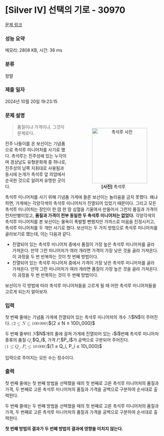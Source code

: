 # [Silver IV] 선택의 기로 - 30970 

[문제 링크](https://www.acmicpc.net/problem/30970) 

### 성능 요약

메모리: 2808 KB, 시간: 36 ms

### 분류

정렬

### 제출 일자

2024년 10월 20일 19:23:15

### 문제 설명

<figure style="float: right; text-align: center;"><img alt="촉석루 사진" src="https://u.acmicpc.net/5074acea-f512-48db-8b0a-c5134e706bf4/IMG_9386.jpeg" style="height: 180px; margin-left: 40px;">
<figcaption><strong>[사진]</strong> 촉석루</figcaption>
</figure>

<blockquote>
<p>품질이냐 가격이냐, 그것이 문제로다..</p>
</blockquote>

<p>진주 나들이를 온 보선이는 기념품으로 촉석루 미니어처를 사기로 했다. 촉석루는 진주성에 있는 누각이며 경상남도 유형문화재 중 하나로, 진주성의 남쪽 지휘대로 사용됨과 동시에 논개가 촉석루 앞 의암에서 순국한 것으로 알려져 유명한 곳이다.</p>

<p>촉석루 미니어처를 사기 위해 기념품 가게에 들른 보선이는 놀라움을 금치 못했다. 왜냐하면, 가게에는 각양각색의 촉석루 미니어처가 진열되어 있었기 때문이다. 그리고 모든 촉석루 미니어처는 장인이 한 땀 한 땀 심혈을 기울여서 만들어서 그런지 품질과 가격이 천차만별이었고, <strong>품질과 가격이 전부 동일한 두 촉석루 미니어처는 없었다.</strong> 각양각색의 촉석루 미니어처를 본 보선이는 물욕이 폭발할 뻔했지만 가까스로 마음을 진정시키고, 촉석루 미니어처를 두 개만 사기로 했다. 보선이는 두 가지 방법으로 촉석루 미니어처를 골라보기로 했는데, 이는 다음과 같다.</p>

<ul>
	<li>진열되어 있는 촉석루 미니어처 중에서 품질이 가장 높은 촉석루 미니어처를 골라 가져온다. 만약 그런 미니어처가 여러 개라면 가격이 가장 낮은 것을 골라 가져온다. 이 과정을 두 번 반복하는 것이 첫 번째 방법이다.</li>
	<li>진열되어 있는 촉석루 미니어처 중에서 가격이 가장 낮은 촉석루 미니어처를 골라 가져온다. 만약 그런 미니어처가 여러 개라면 품질이 가장 높은 것을 골라 가져온다. 이 과정을 두 번 반복하는 것이 두 번째 방법이다.</li>
</ul>

<p>보선이가 각 방법에 따라 촉석루 미니어처들을 고르게 될 때 어떤 촉석루 미니어처들을 고르게 되는지 알아보자.</p>

### 입력 

 <p>첫 번째 줄에는 기념품 가게에 진열되어 있는 촉석루 미니어처의 개수 <mjx-container class="MathJax" jax="CHTML" style="font-size: 109%; position: relative;"><mjx-math class="MJX-TEX" aria-hidden="true"><mjx-mi class="mjx-i"><mjx-c class="mjx-c1D441 TEX-I"></mjx-c></mjx-mi></mjx-math><mjx-assistive-mml unselectable="on" display="inline"><math xmlns="http://www.w3.org/1998/Math/MathML"><mi>N</mi></math></mjx-assistive-mml><span aria-hidden="true" class="no-mathjax mjx-copytext">$N$</span></mjx-container>이 주어진다. <mjx-container class="MathJax" jax="CHTML" style="font-size: 109%; position: relative;"><mjx-math class="MJX-TEX" aria-hidden="true"><mjx-mo class="mjx-n"><mjx-c class="mjx-c28"></mjx-c></mjx-mo><mjx-mn class="mjx-n"><mjx-c class="mjx-c32"></mjx-c></mjx-mn><mjx-mo class="mjx-n" space="4"><mjx-c class="mjx-c2264"></mjx-c></mjx-mo><mjx-mi class="mjx-i" space="4"><mjx-c class="mjx-c1D441 TEX-I"></mjx-c></mjx-mi><mjx-mo class="mjx-n" space="4"><mjx-c class="mjx-c2264"></mjx-c></mjx-mo><mjx-mn class="mjx-n" space="4"><mjx-c class="mjx-c31"></mjx-c><mjx-c class="mjx-c30"></mjx-c><mjx-c class="mjx-c30"></mjx-c></mjx-mn><mjx-mstyle><mjx-mspace style="width: 0.167em;"></mjx-mspace></mjx-mstyle><mjx-mn class="mjx-n"><mjx-c class="mjx-c30"></mjx-c><mjx-c class="mjx-c30"></mjx-c><mjx-c class="mjx-c30"></mjx-c></mjx-mn><mjx-mo class="mjx-n"><mjx-c class="mjx-c29"></mjx-c></mjx-mo></mjx-math><mjx-assistive-mml unselectable="on" display="inline"><math xmlns="http://www.w3.org/1998/Math/MathML"><mo stretchy="false">(</mo><mn>2</mn><mo>≤</mo><mi>N</mi><mo>≤</mo><mn>100</mn><mstyle scriptlevel="0"><mspace width="0.167em"></mspace></mstyle><mn>000</mn><mo stretchy="false">)</mo></math></mjx-assistive-mml><span aria-hidden="true" class="no-mathjax mjx-copytext">$(2 ≤ N ≤ 100\,000)$</span> </mjx-container></p>

<p>두 번째 줄부터 <mjx-container class="MathJax" jax="CHTML" style="font-size: 109%; position: relative;"><mjx-math class="MJX-TEX" aria-hidden="true"><mjx-mi class="mjx-i"><mjx-c class="mjx-c1D441 TEX-I"></mjx-c></mjx-mi></mjx-math><mjx-assistive-mml unselectable="on" display="inline"><math xmlns="http://www.w3.org/1998/Math/MathML"><mi>N</mi></math></mjx-assistive-mml><span aria-hidden="true" class="no-mathjax mjx-copytext">$N$</span></mjx-container>개의 줄에 걸쳐 가게에 진열되어 있는 <mjx-container class="MathJax" jax="CHTML" style="font-size: 109%; position: relative;"><mjx-math class="MJX-TEX" aria-hidden="true"><mjx-mi class="mjx-i"><mjx-c class="mjx-c1D456 TEX-I"></mjx-c></mjx-mi></mjx-math><mjx-assistive-mml unselectable="on" display="inline"><math xmlns="http://www.w3.org/1998/Math/MathML"><mi>i</mi></math></mjx-assistive-mml><span aria-hidden="true" class="no-mathjax mjx-copytext">$i$</span></mjx-container>번째 촉석루 미니어처 종류의 품질 <mjx-container class="MathJax" jax="CHTML" style="font-size: 109%; position: relative;"><mjx-math class="MJX-TEX" aria-hidden="true"><mjx-msub><mjx-mi class="mjx-i"><mjx-c class="mjx-c1D444 TEX-I"></mjx-c></mjx-mi><mjx-script style="vertical-align: -0.15em;"><mjx-mi class="mjx-i" size="s"><mjx-c class="mjx-c1D456 TEX-I"></mjx-c></mjx-mi></mjx-script></mjx-msub></mjx-math><mjx-assistive-mml unselectable="on" display="inline"><math xmlns="http://www.w3.org/1998/Math/MathML"><msub><mi>Q</mi><mi>i</mi></msub></math></mjx-assistive-mml><span aria-hidden="true" class="no-mathjax mjx-copytext">$Q_i$</span></mjx-container>, 가격 <mjx-container class="MathJax" jax="CHTML" style="font-size: 109%; position: relative;"><mjx-math class="MJX-TEX" aria-hidden="true"><mjx-msub><mjx-mi class="mjx-i"><mjx-c class="mjx-c1D443 TEX-I"></mjx-c></mjx-mi><mjx-script style="vertical-align: -0.15em; margin-left: -0.109em;"><mjx-mi class="mjx-i" size="s"><mjx-c class="mjx-c1D456 TEX-I"></mjx-c></mjx-mi></mjx-script></mjx-msub></mjx-math><mjx-assistive-mml unselectable="on" display="inline"><math xmlns="http://www.w3.org/1998/Math/MathML"><msub><mi>P</mi><mi>i</mi></msub></math></mjx-assistive-mml><span aria-hidden="true" class="no-mathjax mjx-copytext">$P_i$</span></mjx-container>가 공백으로 구분되어 주어진다. <mjx-container class="MathJax" jax="CHTML" style="font-size: 109%; position: relative;"><mjx-math class="MJX-TEX" aria-hidden="true"><mjx-mo class="mjx-n"><mjx-c class="mjx-c28"></mjx-c></mjx-mo><mjx-mn class="mjx-n"><mjx-c class="mjx-c31"></mjx-c></mjx-mn><mjx-mo class="mjx-n" space="4"><mjx-c class="mjx-c2264"></mjx-c></mjx-mo><mjx-msub space="4"><mjx-mi class="mjx-i"><mjx-c class="mjx-c1D444 TEX-I"></mjx-c></mjx-mi><mjx-script style="vertical-align: -0.15em;"><mjx-mi class="mjx-i" size="s"><mjx-c class="mjx-c1D456 TEX-I"></mjx-c></mjx-mi></mjx-script></mjx-msub><mjx-mo class="mjx-n"><mjx-c class="mjx-c2C"></mjx-c></mjx-mo><mjx-msub space="2"><mjx-mi class="mjx-i"><mjx-c class="mjx-c1D443 TEX-I"></mjx-c></mjx-mi><mjx-script style="vertical-align: -0.15em; margin-left: -0.109em;"><mjx-mi class="mjx-i" size="s"><mjx-c class="mjx-c1D456 TEX-I"></mjx-c></mjx-mi></mjx-script></mjx-msub><mjx-mo class="mjx-n" space="4"><mjx-c class="mjx-c2264"></mjx-c></mjx-mo><mjx-mn class="mjx-n" space="4"><mjx-c class="mjx-c31"></mjx-c><mjx-c class="mjx-c30"></mjx-c></mjx-mn><mjx-mstyle><mjx-mspace style="width: 0.167em;"></mjx-mspace></mjx-mstyle><mjx-mn class="mjx-n"><mjx-c class="mjx-c30"></mjx-c><mjx-c class="mjx-c30"></mjx-c><mjx-c class="mjx-c30"></mjx-c></mjx-mn><mjx-mo class="mjx-n"><mjx-c class="mjx-c29"></mjx-c></mjx-mo></mjx-math><mjx-assistive-mml unselectable="on" display="inline"><math xmlns="http://www.w3.org/1998/Math/MathML"><mo stretchy="false">(</mo><mn>1</mn><mo>≤</mo><msub><mi>Q</mi><mi>i</mi></msub><mo>,</mo><msub><mi>P</mi><mi>i</mi></msub><mo>≤</mo><mn>10</mn><mstyle scriptlevel="0"><mspace width="0.167em"></mspace></mstyle><mn>000</mn><mo stretchy="false">)</mo></math></mjx-assistive-mml><span aria-hidden="true" class="no-mathjax mjx-copytext">$(1 ≤ Q_i, P_i ≤ 10\,000)$</span> </mjx-container></p>

<p>입력으로 주어지는 모든 수는 정수이다.</p>

### 출력 

 <p>첫 번째 줄에는 첫 번째 방법을 선택했을 때의 첫 번째로 고른 촉석루 미니어처의 품질과 가격, 두 번째로 고른 촉석루 미니어처의 품질과 가격을 공백으로 구분하여 순서대로 출력한다.</p>

<p>두 번째 줄에는 두 번째 방법을 선택했을 때의 첫 번째로 고른 촉석루 미니어처의 품질과 가격, 두 번째로 고른 촉석루 미니어처의 품질과 가격을 공백으로 구분하여 순서대로 출력한다.</p>

<p><strong>첫 번째 방법의 결과가 두 번째 방법의 결과에 영향을 미치지 않는다.</strong></p>

